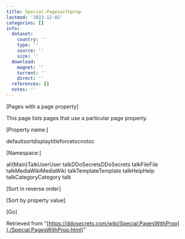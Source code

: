 ```yaml
---
title: Special:Pageswithprop
lastmod: '2023-12-02'
categories: []
info:
  dataset:
    country: ''
    type: ''
    source: ''
    size: ''
  download:
    magnet: ''
    torrent: ''
    direct: ''
  references: []
  notes: ''
---
```




[Pages with a page
property]

This page lists pages that use a particular page property.

[Property name:]

defaultsortdisplaytitleforcetocnotoc

[Namespace:]

all(Main)TalkUserUser talkDDoSecretsDDoSecrets talkFileFile
talkMediaWikiMediaWiki talkTemplateTemplate talkHelpHelp
talkCategoryCategory talk

[Sort in reverse order]

[Sort by property value]

[Go]

Retrieved from
"[https://ddosecrets.com/wiki/Special:PagesWithProp](./Special:PagesWithProp.html)"

